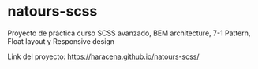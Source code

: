 # natours-scss
Proyecto de práctica curso SCSS avanzado, BEM architecture, 7-1 Pattern, Float layout y Responsive design

Link del proyecto: https://haracena.github.io/natours-scss/
